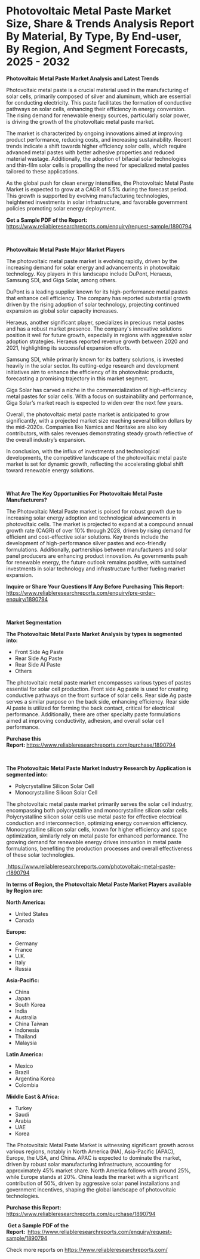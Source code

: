 <p><h1>Photovoltaic Metal Paste Market Size, Share & Trends Analysis Report By Material, By Type, By End-user, By Region, And Segment Forecasts, 2025 - 2032</h1></p><p><strong>Photovoltaic Metal Paste Market Analysis and Latest Trends</strong></p>
<p><p>Photovoltaic metal paste is a crucial material used in the manufacturing of solar cells, primarily composed of silver and aluminum, which are essential for conducting electricity. This paste facilitates the formation of conductive pathways on solar cells, enhancing their efficiency in energy conversion. The rising demand for renewable energy sources, particularly solar power, is driving the growth of the photovoltaic metal paste market. </p><p>The market is characterized by ongoing innovations aimed at improving product performance, reducing costs, and increasing sustainability. Recent trends indicate a shift towards higher efficiency solar cells, which require advanced metal pastes with better adhesive properties and reduced material wastage. Additionally, the adoption of bifacial solar technologies and thin-film solar cells is propelling the need for specialized metal pastes tailored to these applications. </p><p>As the global push for clean energy intensifies, the Photovoltaic Metal Paste Market is expected to grow at a CAGR of 5.5% during the forecast period. This growth is supported by evolving manufacturing technologies, heightened investments in solar infrastructure, and favorable government policies promoting solar energy deployment.</p></p>
<p><strong>Get a Sample PDF of the Report:&nbsp;</strong> <a href="https://www.reliableresearchreports.com/enquiry/request-sample/1890794?utm_campaign=3077&utm_medium=2&utm_source=Github&utm_content=ia&utm_term=03042025&utm_id=photovoltaic-metal-paste">https://www.reliableresearchreports.com/enquiry/request-sample/1890794</a></p>
<p>&nbsp;</p>
<p><strong>Photovoltaic Metal Paste Major Market Players</strong></p>
<p><p>The photovoltaic metal paste market is evolving rapidly, driven by the increasing demand for solar energy and advancements in photovoltaic technology. Key players in this landscape include DuPont, Heraeus, Samsung SDI, and Giga Solar, among others.</p><p>DuPont is a leading supplier known for its high-performance metal pastes that enhance cell efficiency. The company has reported substantial growth driven by the rising adoption of solar technology, projecting continued expansion as global solar capacity increases.</p><p>Heraeus, another significant player, specializes in precious metal pastes and has a robust market presence. The company's innovative solutions position it well for future growth, especially in regions with aggressive solar adoption strategies. Heraeus reported revenue growth between 2020 and 2021, highlighting its successful expansion efforts.</p><p>Samsung SDI, while primarily known for its battery solutions, is invested heavily in the solar sector. Its cutting-edge research and development initiatives aim to enhance the efficiency of its photovoltaic products, forecasting a promising trajectory in this market segment.</p><p>Giga Solar has carved a niche in the commercialization of high-efficiency metal pastes for solar cells. With a focus on sustainability and performance, Giga Solar’s market reach is expected to widen over the next few years.</p><p>Overall, the photovoltaic metal paste market is anticipated to grow significantly, with a projected market size reaching several billion dollars by the mid-2020s. Companies like Namics and Noritake are also key contributors, with sales revenues demonstrating steady growth reflective of the overall industry’s expansion.</p><p>In conclusion, with the influx of investments and technological developments, the competitive landscape of the photovoltaic metal paste market is set for dynamic growth, reflecting the accelerating global shift toward renewable energy solutions.</p></p>
<p>&nbsp;</p>
<p><strong>What Are The Key Opportunities For Photovoltaic Metal Paste Manufacturers?</strong></p>
<p><p>The Photovoltaic Metal Paste market is poised for robust growth due to increasing solar energy adoption and technological advancements in photovoltaic cells. The market is projected to expand at a compound annual growth rate (CAGR) of over 10% through 2028, driven by rising demand for efficient and cost-effective solar solutions. Key trends include the development of high-performance silver pastes and eco-friendly formulations. Additionally, partnerships between manufacturers and solar panel producers are enhancing product innovation. As governments push for renewable energy, the future outlook remains positive, with sustained investments in solar technology and infrastructure further fueling market expansion.</p></p>
<p><strong>Inquire or Share Your Questions If Any Before Purchasing This Report:</strong> <a href="https://www.reliableresearchreports.com/enquiry/pre-order-enquiry/1890794?utm_campaign=3077&utm_medium=2&utm_source=Github&utm_content=ia&utm_term=03042025&utm_id=photovoltaic-metal-paste">https://www.reliableresearchreports.com/enquiry/pre-order-enquiry/1890794</a></p>
<p>&nbsp;</p>
<p><strong>Market Segmentation</strong></p>
<p><strong>The Photovoltaic Metal Paste Market Analysis by types is segmented into:</strong></p>
<p><ul><li>Front Side Ag Paste</li><li>Rear Side Ag Paste</li><li>Rear Side Al Paste</li><li>Others</li></ul></p>
<p><p>The photovoltaic metal paste market encompasses various types of pastes essential for solar cell production. Front side Ag paste is used for creating conductive pathways on the front surface of solar cells. Rear side Ag paste serves a similar purpose on the back side, enhancing efficiency. Rear side Al paste is utilized for forming the back contact, critical for electrical performance. Additionally, there are other specialty paste formulations aimed at improving conductivity, adhesion, and overall solar cell performance.</p></p>
<p><strong>Purchase this Report:&nbsp;</strong><a href="https://www.reliableresearchreports.com/purchase/1890794?utm_campaign=3077&utm_medium=2&utm_source=Github&utm_content=ia&utm_term=03042025&utm_id=photovoltaic-metal-paste">https://www.reliableresearchreports.com/purchase/1890794</a></p>
<p>&nbsp;</p>
<p><strong>The Photovoltaic Metal Paste Market Industry Research by Application is segmented into:</strong></p>
<p><ul><li>Polycrystalline Silicon Solar Cell</li><li>Monocrystalline Silicon Solar Cell</li></ul></p>
<p><p>The photovoltaic metal paste market primarily serves the solar cell industry, encompassing both polycrystalline and monocrystalline silicon solar cells. Polycrystalline silicon solar cells use metal paste for effective electrical conduction and interconnection, optimizing energy conversion efficiency. Monocrystalline silicon solar cells, known for higher efficiency and space optimization, similarly rely on metal paste for enhanced performance. The growing demand for renewable energy drives innovation in metal paste formulations, benefiting the production processes and overall effectiveness of these solar technologies.</p></p>
<p><a href="https://www.reliableresearchreports.com/photovoltaic-metal-paste-r1890794?utm_campaign=3077&utm_medium=2&utm_source=Github&utm_content=ia&utm_term=03042025&utm_id=photovoltaic-metal-paste">&nbsp;https://www.reliableresearchreports.com/photovoltaic-metal-paste-r1890794</a></p>
<p><strong>In terms of Region, the Photovoltaic Metal Paste Market Players available by Region are:</strong></p>
<p>
    <p> <strong> North America: </strong>
        <ul>
            <li>United States</li>
            <li>Canada</li>
        </ul>
        </p> 
    <p> <strong> Europe: </strong>
        <ul>
            <li>Germany</li>
            <li>France</li>
            <li>U.K.</li>
            <li>Italy</li>
            <li>Russia</li>
        </ul>
        </p> 
    <p> <strong> Asia-Pacific: </strong>
        <ul>
            <li>China</li>
            <li>Japan</li>
            <li>South Korea</li>
            <li>India</li>
            <li>Australia</li>
            <li>China Taiwan</li>
            <li>Indonesia</li>
            <li>Thailand</li>
            <li>Malaysia</li>
        </ul>
        </p> 
    <p> <strong> Latin America: </strong>
        <ul>
            <li>Mexico</li>
            <li>Brazil</li>
            <li>Argentina Korea</li>
            <li>Colombia</li>
        </ul>
        </p> 
    <p> <strong> Middle East & Africa: </strong>
        <ul>
            <li>Turkey</li>
            <li>Saudi</li>
            <li>Arabia</li>
            <li>UAE</li>
            <li>Korea</li>
        </ul>
    </p>
    </p>
<p><p>The Photovoltaic Metal Paste Market is witnessing significant growth across various regions, notably in North America (NA), Asia-Pacific (APAC), Europe, the USA, and China. APAC is expected to dominate the market, driven by robust solar manufacturing infrastructure, accounting for approximately 45% market share. North America follows with around 25%, while Europe stands at 20%. China leads the market with a significant contribution of 50%, driven by aggressive solar panel installations and government incentives, shaping the global landscape of photovoltaic technologies.</p></p>
<p><strong>Purchase this Report: </strong><a href="https://www.reliableresearchreports.com/purchase/1890794?utm_campaign=3077&utm_medium=2&utm_source=Github&utm_content=ia&utm_term=03042025&utm_id=photovoltaic-metal-paste">https://www.reliableresearchreports.com/purchase/1890794</a></p>
<p>&nbsp;<strong>Get a Sample PDF of the Report:&nbsp;&nbsp;</strong><a href="https://www.reliableresearchreports.com/enquiry/request-sample/1890794?utm_campaign=3077&utm_medium=2&utm_source=Github&utm_content=ia&utm_term=03042025&utm_id=photovoltaic-metal-paste">https://www.reliableresearchreports.com/enquiry/request-sample/1890794</a></p>
<p><strong></strong></p>
<p>Check more reports on <a href="https://www.reliableresearchreports.com/?utm_campaign=3077&utm_medium=2&utm_source=Github&utm_content=ia&utm_term=03042025&utm_id=photovoltaic-metal-paste">https://www.reliableresearchreports.com/</a></p>